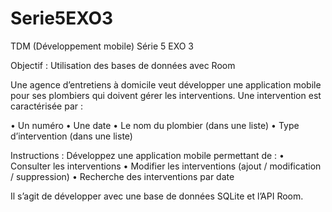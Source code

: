# Serie5EXO3
TDM (Développement mobile) Série 5 EXO 3

Objectif : Utilisation des bases de données avec Room

Une agence d’entretiens à domicile veut développer une application mobile pour ses plombiers qui doivent gérer les interventions. Une intervention est caractérisée par :

• Un numéro
• Une date
• Le nom du plombier (dans une liste)
• Type d’intervention (dans une liste)

Instructions : 
Développez une application mobile permettant de :
• Consulter les interventions
• Modifier les interventions (ajout / modification / suppression)
• Recherche des interventions par date

Il s’agit de développer avec une base de données SQLite et l’API Room.
